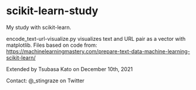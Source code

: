 # scikit-learn-study
My study with scikit-learn.

encode_text-url-visualize.py visualizes text and URL pair as a vector with matplotlib.
Files based on code from: https://machinelearningmastery.com/prepare-text-data-machine-learning-scikit-learn/

Extended by Tsubasa Kato on December 10th, 2021

Contact: @_stingraze on Twitter
